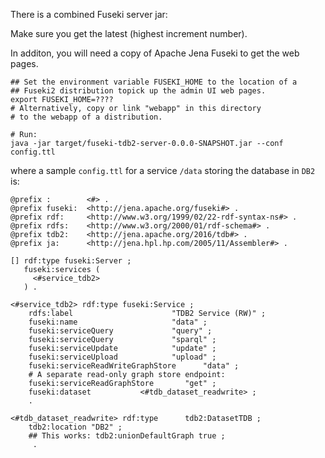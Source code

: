 There is a combined Fuseki server jar:

[](https://oss.sonatype.org/content/repositories/snapshots/org/seaborne/mantis/fuseki-tdb2/)

Make sure you get the latest (highest increment number).

In additon, you will need a copy of Apache Jena Fuseki to get the web pages.

```
## Set the environment variable FUSEKI_HOME to the location of a
## Fuseki2 distribution topick up the admin UI web pages.
export FUSEKI_HOME=???? 
# Alternatively, copy or link "webapp" in this directory
# to the webapp of a distribution.

# Run:
java -jar target/fuseki-tdb2-server-0.0.0-SNAPSHOT.jar --conf config.ttl 
```

where a sample `config.ttl` for a service `/data` storing the database
in `DB2` is:

```
@prefix :        <#> .
@prefix fuseki:  <http://jena.apache.org/fuseki#> .
@prefix rdf:     <http://www.w3.org/1999/02/22-rdf-syntax-ns#> .
@prefix rdfs:    <http://www.w3.org/2000/01/rdf-schema#> .
@prefix tdb2:    <http://jena.apache.org/2016/tdb#> .
@prefix ja:      <http://jena.hpl.hp.com/2005/11/Assembler#> .

[] rdf:type fuseki:Server ;
   fuseki:services (
     <#service_tdb2>
   ) .

<#service_tdb2> rdf:type fuseki:Service ;
    rdfs:label                      "TDB2 Service (RW)" ;
    fuseki:name                     "data" ;
    fuseki:serviceQuery             "query" ;
    fuseki:serviceQuery             "sparql" ;
    fuseki:serviceUpdate            "update" ;
    fuseki:serviceUpload            "upload" ;
    fuseki:serviceReadWriteGraphStore      "data" ;
    # A separate read-only graph store endpoint:
    fuseki:serviceReadGraphStore       "get" ;
    fuseki:dataset           <#tdb_dataset_readwrite> ;
    .

<#tdb_dataset_readwrite> rdf:type      tdb2:DatasetTDB ;
    tdb2:location "DB2" ;
    ## This works: tdb2:unionDefaultGraph true ;
     .
